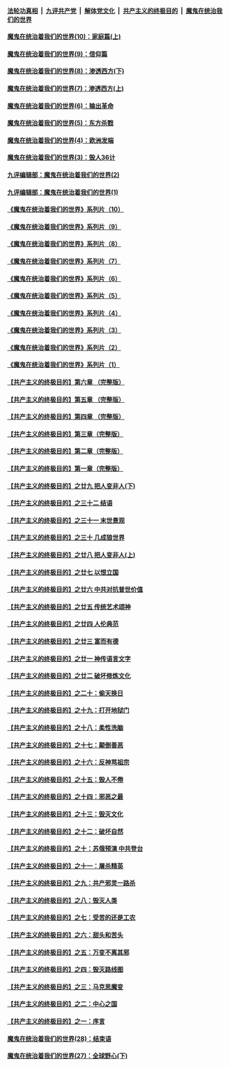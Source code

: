 ####  [法轮功真相](../../../../basic/blob/master/README.md?t=09260103) &nbsp;|&nbsp; [九评共产党](../../../../9ping.md/blob/master/README.md?t=09260103) &nbsp;|&nbsp; [解体党文化](../../../../jtdwh.md/blob/master/README.md?t=09260103)  &nbsp;|&nbsp; [共产主义的终极目的](../../../../gczydzjmd.md/blob/master/README.md?t=09260103) &nbsp;|&nbsp; [魔鬼在统治我们的世界](../../../../mgztzwmdsj.md/blob/master/README.md?t=09260103) 

#### [魔鬼在统治着我们的世界(10)：家庭篇(上)](../pages/nsc422/n10435448.md?t=09260103) 

#### [魔鬼在统治着我们的世界(9)：信仰篇](../pages/nsc422/n10432159.md?t=09260103) 

#### [魔鬼在统治着我们的世界(8)：渗透西方(下)](../pages/nsc422/n10429603.md?t=09260103) 

#### [魔鬼在统治着我们的世界(7)：渗透西方(上)](../pages/nsc422/n10426013.md?t=09260103) 

#### [魔鬼在统治着我们的世界(6)：输出革命](../pages/nsc422/n10421536.md?t=09260103) 

#### [魔鬼在统治着我们的世界(5)：东方杀戮](../pages/nsc422/n10417707.md?t=09260103) 

#### [魔鬼在统治着我们的世界(4)：欧洲发端](../pages/nsc422/n10414890.md?t=09260103) 

#### [魔鬼在统治着我们的世界(3)：毁人36计](../pages/nsc422/n10411583.md?t=09260103) 

#### [九评编辑部：魔鬼在统治着我们的世界(2)](../pages/nsc422/n10410036.md?t=09260103) 

#### [九评编辑部：魔鬼在统治着我们的世界(1)](../pages/nsc422/n10406825.md?t=09260103) 

#### [《魔鬼在统治着我们的世界》系列片（10）](../pages/nsc422/n12292670.md?t=09260103) 

#### [《魔鬼在统治着我们的世界》系列片（9）](../pages/nsc422/n12290859.md?t=09260103) 

#### [《魔鬼在统治着我们的世界》系列片（8）](../pages/nsc422/n12287445.md?t=09260103) 

#### [《魔鬼在统治着我们的世界》系列片（7）](../pages/nsc422/n12283425.md?t=09260103) 

#### [《魔鬼在统治着我们的世界》系列片（6）](../pages/nsc422/n12282314.md?t=09260103) 

#### [《魔鬼在统治着我们的世界》系列片（5）](../pages/nsc422/n12281419.md?t=09260103) 

#### [《魔鬼在统治着我们的世界》系列片（4）](../pages/nsc422/n12274024.md?t=09260103) 

#### [《魔鬼在统治着我们的世界》系列片（3）](../pages/nsc422/n12271322.md?t=09260103) 

#### [《魔鬼在统治着我们的世界》系列片（2）](../pages/nsc422/n12269049.md?t=09260103) 

#### [《魔鬼在统治着我们的世界》系列片（1）](../pages/nsc422/n12267575.md?t=09260103) 

#### [【共产主义的终极目的】第六章 （完整版）](../pages/nsc422/n11428913.md?t=09260103) 

#### [【共产主义的终极目的】第五章 （完整版）](../pages/nsc422/n11428912.md?t=09260103) 

#### [【共产主义的终极目的】第四章 （完整版）](../pages/nsc422/n11428907.md?t=09260103) 

#### [【共产主义的终极目的】第三章（完整版）](../pages/nsc422/n11428848.md?t=09260103) 

#### [【共产主义的终极目的】第二章（完整版）](../pages/nsc422/n11428831.md?t=09260103) 

#### [【共产主义的终极目的】第一章（完整版）](../pages/nsc422/n11417651.md?t=09260103) 

#### [【共产主义的终极目的】之廿九 把人变非人(下)](../pages/nsc422/n11344140.md?t=09260103) 

#### [【共产主义的终极目的】之三十二 结语](../pages/nsc422/n11360535.md?t=09260103) 

#### [【共产主义的终极目的】之三十一 末世景观](../pages/nsc422/n11351129.md?t=09260103) 

#### [【共产主义的终极目的】之三十 几成狼世界](../pages/nsc422/n11348280.md?t=09260103) 

#### [【共产主义的终极目的】之廿八 把人变非人(上)](../pages/nsc422/n11340492.md?t=09260103) 

#### [【共产主义的终极目的】之廿七 以恨立国](../pages/nsc422/n11336944.md?t=09260103) 

#### [【共产主义的终极目的】之廿六 中共对抗普世价值](../pages/nsc422/n11324785.md?t=09260103) 

#### [【共产主义的终极目的】之廿五 传统艺术颂神](../pages/nsc422/n11296396.md?t=09260103) 

#### [【共产主义的终极目的】之廿四 人伦典范](../pages/nsc422/n11296397.md?t=09260103) 

#### [【共产主义的终极目的】之廿三 富而有德](../pages/nsc422/n11283598.md?t=09260103) 

#### [【共产主义的终极目的】之廿一 神传语言文字](../pages/nsc422/n11263265.md?t=09260103) 

#### [【共产主义的终极目的】之廿二 破坏修炼文化](../pages/nsc422/n11245728.md?t=09260103) 

#### [【共产主义的终极目的】之二十：偷天换日](../pages/nsc422/n11238846.md?t=09260103) 

#### [【共产主义的终极目的】之十九：打开地狱门](../pages/nsc422/n11206376.md?t=09260103) 

#### [【共产主义的终极目的】之十八：柔性洗脑](../pages/nsc422/n11199994.md?t=09260103) 

#### [【共产主义的终极目的】之十七：颠倒善恶](../pages/nsc422/n11179782.md?t=09260103) 

#### [【共产主义的终极目的】之十六：反神骂祖宗](../pages/nsc422/n11166798.md?t=09260103) 

#### [【共产主义的终极目的】之十五：毁人不倦](../pages/nsc422/n11166792.md?t=09260103) 

#### [【共产主义的终极目的】之十四：邪恶之最](../pages/nsc422/n11150249.md?t=09260103) 

#### [【共产主义的终极目的】之十三：毁灭文化](../pages/nsc422/n11135227.md?t=09260103) 

#### [【共产主义的终极目的】之十二：破坏自然](../pages/nsc422/n11135214.md?t=09260103) 

#### [【共产主义的终极目的】之十：苏俄预演 中共登台](../pages/nsc422/n11118424.md?t=09260103) 

#### [【共产主义的终极目的】之十一：屠杀精英](../pages/nsc422/n11118442.md?t=09260103) 

#### [【共产主义的终极目的】之九：共产邪灵一路杀](../pages/nsc422/n11114139.md?t=09260103) 

#### [【共产主义的终极目的】之八：毁灭人类](../pages/nsc422/n11108503.md?t=09260103) 

#### [【共产主义的终极目的】之七：受苦的还是工农](../pages/nsc422/n11101809.md?t=09260103) 

#### [【共产主义的终极目的】之六：甜头和苦头](../pages/nsc422/n11096971.md?t=09260103) 

#### [【共产主义的终极目的】之五：万变不离其邪](../pages/nsc422/n11091285.md?t=09260103) 

#### [【共产主义的终极目的】之四：毁灭路线图](../pages/nsc422/n11086284.md?t=09260103) 

#### [【共产主义的终极目的】之三：马克思魔变](../pages/nsc422/n11061941.md?t=09260103) 

#### [【共产主义的终极目的】之二：中心之国](../pages/nsc422/n11047728.md?t=09260103) 

#### [【共产主义的终极目的】之一：序言](../pages/nsc422/n11086077.md?t=09260103) 

#### [魔鬼在统治着我们的世界(28)：结束语](../pages/nsc422/n10936246.md?t=09260103) 

#### [魔鬼在统治着我们的世界(27)：全球野心(下)](../pages/nsc422/n10928319.md?t=09260103) 

